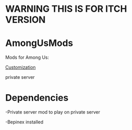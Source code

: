 # WARNING THIS IS FOR ITCH VERSION

# AmongUsMods
Mods for Among Us:

[Customization](https://github.com/jloro/AmongUsMods/blob/main/Customization.md)

private server

# Dependencies

-Private server mod to play on private server

-Bepinex installed

